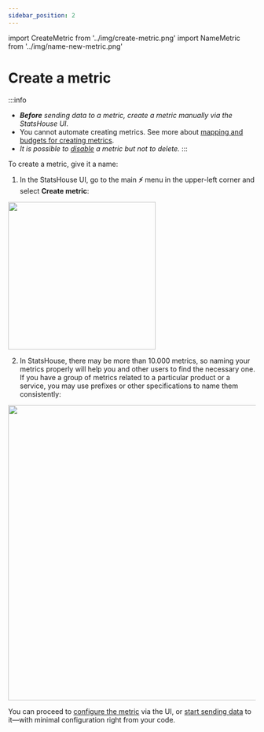 ```yaml
---
sidebar_position: 2
---
```

import CreateMetric from '../img/create-metric.png'
import NameMetric from '../img/name-new-metric.png'

# Create a metric

:::info
- _**Before** sending data to a metric, create a metric manually via the StatsHouse UI_.
- You cannot automate creating metrics. See more about
  [mapping and budgets for creating metrics](../conceptual-overview/draft.md).
- _It is possible to [disable](configure-metric.md#disable-a-metric) a metric but not to delete._
:::

To create a metric, give it a name:

1. In the StatsHouse UI, go to the main **⚡** menu in the upper-left corner and select **Create metric**:

<img src={CreateMetric} width="300"/>

2. In StatsHouse, there may be more than 10.000 metrics, so naming your metrics properly will help you and other 
users to find the necessary one.
If you have a group of metrics related to a particular product or a service, you may use prefixes or other 
specifications to name them consistently:

<img src={NameMetric} width="600"/>

You can proceed to [configure the metric](configure-metric.md) via the UI, or [start sending data](send-data.md) 
to it—with minimal configuration right from your code.





